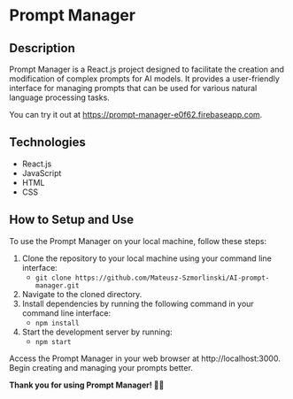 # Prompt Manager
## Description

Prompt Manager is a React.js project designed to facilitate the creation and modification of complex prompts for AI models. It provides a user-friendly interface for managing prompts that can be used for various natural language processing tasks.

You can try it out at https://prompt-manager-e0f62.firebaseapp.com.
## Technologies

- React.js
- JavaScript
- HTML
- CSS

## How to Setup and Use

To use the Prompt Manager on your local machine, follow these steps:

1. Clone the repository to your local machine using your command line interface:
    - `git clone https://github.com/Mateusz-Szmorlinski/AI-prompt-manager.git`
2. Navigate to the cloned directory.
3. Install dependencies by running the following command in your command line interface:
   - `npm install`
4. Start the development server by running:
   - `npm start`

Access the Prompt Manager in your web browser at http://localhost:3000.
Begin creating and managing your prompts better.



**Thank you for using Prompt Manager! 🤖✨**
